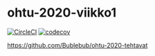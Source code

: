 # ohtu-2020-viikko1

[![CircleCI](https://circleci.com/gh/Bublebub/ohtu-2020-viikko1.svg?style=svg)](https://circleci.com/gh/Bublebub/ohtu-2020-viikko1)
[![codecov](https://codecov.io/gh/Bublebub/ohtu-2020-viikko1/branch/master/graph/badge.svg)](https://codecov.io/gh/Bublebub/ohtu-2020-viikko1)

https://github.com/Bublebub/ohtu-2020-tehtavat
